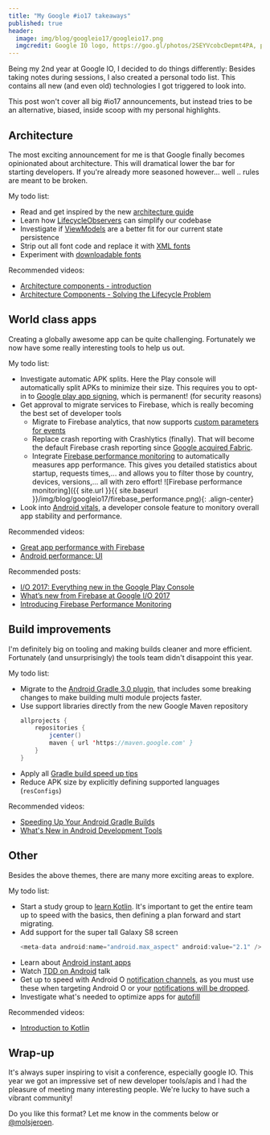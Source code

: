 ```yaml
---
title: "My Google #io17 takeaways"
published: true
header:
  image: img/blog/googleio17/googleio17.png
  imgcredit: Google IO logo, https://goo.gl/photos/2SEYVcobcDepmt4PA, placed on white background
---
```

Being my 2nd year at Google IO, I decided to do things differently: Besides taking notes during sessions, I also created a personal todo list. This contains all new (and even old) technologies I got triggered to look into.

This post won't cover all big #io17 announcements, but instead tries to be an alternative, biased, inside scoop with my personal highlights.

## Architecture
The most exciting announcement for me is that Google finally becomes opinionated about architecture. This will dramatical lower the bar for starting developers. If you're already more seasoned however... well .. rules are meant to be broken.

My todo list:

* Read and get inspired by the new [architecture guide](https://developer.android.com/topic/libraries/architecture/guide.html)
* Learn how [LifecycleObservers](https://developer.android.com/topic/libraries/architecture/lifecycle.html#lco) can simplify our codebase
* Investigate if [ViewModels](https://developer.android.com/topic/libraries/architecture/viewmodel.html) are a better fit for our current state persistence
* Strip out all font code and replace it with [XML fonts](https://developer.android.com/preview/features/working-with-fonts.html#fonts-in-xml)
* Experiment with [downloadable fonts](https://developer.android.com/preview/features/downloadable-fonts.html)

Recommended videos:

* [Architecture components - introduction](https://www.youtube.com/watch?v=FrteWKKVyzI)
* [Architecture Components - Solving the Lifecycle Problem](https://www.youtube.com/watch?v=bEKNi1JOrNs)

## World class apps
Creating a globally awesome app can be quite challenging. Fortunately we now have some really interesting tools to help us out.

My todo list:

* Investigate automatic APK splits. Here the Play console will automatically split APKs to minimize their size. This requires you to opt-in to [Google play app signing](https://support.google.com/googleplay/android-developer/answer/7384423), which is permanent! (for security reasons)
* Get approval to migrate services to Firebase, which is really becoming the best set of developer tools
  * Migrate to Firebase analytics, that now supports [custom parameters for events](https://support.google.com/firebase/answer/7397304)
  * Replace crash reporting with Crashlytics (finally). That will become the default Firebase crash reporting since [Google acquired Fabric](https://fabric.io/blog/fabric-joins-google).
  * Integrate [Firebase performance monitoring](https://firebase.google.com/docs/perf-mon/) to automatically measures app performance. This gives you detailed statistics about startup, requests times,... and allows you to filter those by country, devices, versions,... all with zero effort!
  ![Firebase performance monitoring]({{ site.url }}{{ site.baseurl }}/img/blog/googleio17/firebase_performance.png){: .align-center}
* Look into [Android vitals](https://developer.android.com/topic/performance/vitals/index.html), a developer console feature to monitory overall app stability and performance.

Recommended videos:

* [Great app performance with Firebase](https://www.youtube.com/watch?v=HwFIxbCR4Hs)
* [Android performance: UI](https://www.youtube.com/watch?v=9HtTL_RO2wI)

Recommended posts:

* [I/O 2017: Everything new in the Google Play Console](https://android-developers.googleblog.com/2017/05/whats-new-in-google-play-at-io-2017.html)
* [What’s new from Firebase at Google I/O 2017](https://firebase.googleblog.com/2017/05/whats-new-from-firebase-at-google-io.html)
* [Introducing Firebase Performance Monitoring](https://firebase.googleblog.com/2017/05/introducing-firebase-performance.html?m=1)

## Build improvements
I'm definitely big on tooling and making builds cleaner and more efficient. Fortunately (and unsurprisingly) the tools team didn't disappoint this year.

My todo list:

* Migrate to the [Android Gradle 3.0 plugin](https://developer.android.com/studio/preview/features/new-android-plugin-migration.html), that includes some breaking changes to make building multi module projects faster.
* Use support libraries directly from the new Google Maven repository
    ```java
    allprojects {
        repositories {
            jcenter()
            maven { url 'https://maven.google.com' }
        }
    }
    ```
* Apply all [Gradle build speed up tips](https://developer.android.com/studio/build/optimize-your-build.html)
* Reduce APK size by explicitly defining supported languages (`resConfigs`)

Recommended videos:

* [Speeding Up Your Android Gradle Builds](https://www.youtube.com/watch?v=7ll-rkLCtyk)
* [What's New in Android Development Tools](https://www.youtube.com/watch?v=Hx_rwS1NTiI)

## Other
Besides the above themes, there are many more exciting areas to explore.

My todo list:

* Start a study group to [learn Kotlin](https://kotlinlang.org/docs/tutorials/koans.html). It's important to get the entire team up to speed with the basics, then defining a plan forward and start migrating.
* Add support for the super tall Galaxy S8 screen
    ```java
    <meta-data android:name="android.max_aspect" android:value="2.1" />
    ```
* Learn about [Android instant apps](https://developer.android.com/topic/instant-apps/overview.html)
* Watch [TDD on Android](https://www.youtube.com/watch?v=pK7W5npkhho) talk
* Get up to speed with Android O [notification channels](https://developer.android.com/preview/features/notification-channels.html), as you must use these when targeting Android O or your [notifications will be dropped](https://twitter.com/xgouchet/status/865223151243886592).
* Investigate what's needed to optimize apps for [autofill](https://developer.android.com/preview/features/autofill.html)

Recommended videos:

* [Introduction to Kotlin](https://www.youtube.com/watch?v=X1RVYt2QKQE)

## Wrap-up
It's always super inspiring to visit a conference, especially google IO. This year we got an impressive set of new developer tools/apis and I had the pleasure of meeting many interesting people. We're lucky to have such a vibrant community!

Do you like this format? Let me know in the comments below or [@molsjeroen](https://twitter.com/molsjeroen).
